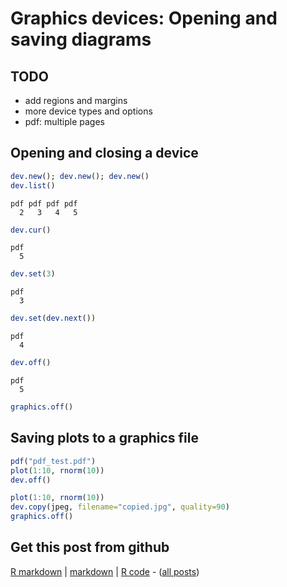 Graphics devices: Opening and saving diagrams
=========================




TODO
-------------------------

 - add regions and margins
 - more device types and options
 - pdf: multiple pages

Opening and closing a device
-------------------------


```r
dev.new(); dev.new(); dev.new()
dev.list()
```

```
pdf pdf pdf pdf 
  2   3   4   5 
```

```r
dev.cur()
```

```
pdf 
  5 
```

```r
dev.set(3)
```

```
pdf 
  3 
```

```r
dev.set(dev.next())
```

```
pdf 
  4 
```

```r
dev.off()
```

```
pdf 
  5 
```

```r
graphics.off()
```


Saving plots to a graphics file
-------------------------


```r
pdf("pdf_test.pdf")
plot(1:10, rnorm(10))
dev.off()
```



```r
plot(1:10, rnorm(10))
dev.copy(jpeg, filename="copied.jpg", quality=90)
graphics.off()
```


Get this post from github
----------------------------------------------

[R markdown](https://github.com/dwoll/RExRepos/raw/master/Rmd/diagDevice.Rmd) | [markdown](https://github.com/dwoll/RExRepos/raw/master/md/diagDevice.md) | [R code](https://github.com/dwoll/RExRepos/raw/master/R/diagDevice.R) - ([all posts](https://github.com/dwoll/RExRepos))
